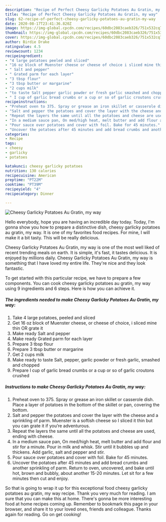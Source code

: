 ```yaml
---
description: "Recipe of Perfect Cheesy Garlicky Potatoes Au Gratin, my way"
title: "Recipe of Perfect Cheesy Garlicky Potatoes Au Gratin, my way"
slug: 62-recipe-of-perfect-cheesy-garlicky-potatoes-au-gratin-my-way
date: 2020-08-17T23:41:36.820Z
image: https://img-global.cpcdn.com/recipes/60dbc2083caeb326/751x532cq70/cheesy-garlicky-potatoes-au-gratin-my-way-recipe-main-photo.jpg
thumbnail: https://img-global.cpcdn.com/recipes/60dbc2083caeb326/751x532cq70/cheesy-garlicky-potatoes-au-gratin-my-way-recipe-main-photo.jpg
cover: https://img-global.cpcdn.com/recipes/60dbc2083caeb326/751x532cq70/cheesy-garlicky-potatoes-au-gratin-my-way-recipe-main-photo.jpg
author: Birdie Drake
ratingvalue: 4.5
reviewcount: 1234
recipeingredient:
- "4 large potatoes peeled and sliced"
- "16 oz block of Muenster cheese or cheese of choice i sliced mine thin OR grate it"
- " Salt and pepper"
- " Grated parm for each layer"
- "3 tbsp flour"
- "3 tbsp butter or margarine"
- "2 cups milk"
- "to taste Salt pepper garlic powder or fresh garlic smashed and chopped"
- " I cup of garlic bread crumbs or a cup or so of garlic croutons crushed"
recipeinstructions:
- "Preheat oven to 375. Spray or grease an iron skillet or casserole dish. Place a layer of potatoes in the bottom of the skillet or pan, covering the bottom."
- "Salt and pepper the potatoes and cover the layer with the cheese and a sprinkling of parm. Muenster is a softish cheese so I sliced it thin but you can grate it if you’re adventurous."
- "Repeat the layers the same until all the potatoes and cheese are used, ending with cheese."
- "In a medium sauce pan, On med/high heat, melt butter and add flour and stir for a minute. Pour in milk and whisk. Stir until it bubbles up and thickens. Add garlic, salt and pepper and stir."
- "Pour sauce over potatoes and cover with foil. Bake for 45 minutes."
- "Uncover the potatoes after 45 minutes and add bread crumbs and another sprinkling of parm. Return to oven, uncovered, and bake until hot, brown and bubbly, about another 15-20 minutes. Let sit for a few minutes then cut and enjoy."
categories:
- Recipe
tags:
- cheesy
- garlicky
- potatoes

katakunci: cheesy garlicky potatoes 
nutrition: 130 calories
recipecuisine: American
preptime: "PT22M"
cooktime: "PT39M"
recipeyield: "4"
recipecategory: Dinner

---
```



![Cheesy Garlicky Potatoes Au Gratin, my way](https://img-global.cpcdn.com/recipes/60dbc2083caeb326/751x532cq70/cheesy-garlicky-potatoes-au-gratin-my-way-recipe-main-photo.jpg)

Hello everybody, hope you are having an incredible day today. Today, I'm gonna show you how to prepare a distinctive dish, cheesy garlicky potatoes au gratin, my way. It is one of my favorites food recipes. For mine, I will make it a bit tasty. This will be really delicious.



Cheesy Garlicky Potatoes Au Gratin, my way is one of the most well liked of recent trending meals on earth. It is simple, it's fast, it tastes delicious. It is enjoyed by millions daily. Cheesy Garlicky Potatoes Au Gratin, my way is something that I have loved my entire life. They're nice and they look fantastic.


To get started with this particular recipe, we have to prepare a few components. You can cook cheesy garlicky potatoes au gratin, my way using 9 ingredients and 6 steps. Here is how you can achieve it.

<!--inarticleads1-->

##### The ingredients needed to make Cheesy Garlicky Potatoes Au Gratin, my way:

1. Take 4 large potatoes, peeled and sliced
1. Get 16 oz block of Muenster cheese, or cheese of choice, i sliced mine thin OR grate it
1. Make ready  Salt and pepper
1. Make ready  Grated parm for each layer
1. Prepare 3 tbsp flour
1. Prepare 3 tbsp butter or margarine
1. Get 2 cups milk
1. Make ready to taste Salt, pepper, garlic powder or fresh garlic, smashed and chopped
1. Prepare  I cup of garlic bread crumbs or a cup or so of garlic croutons crushed




<!--inarticleads2-->

##### Instructions to make Cheesy Garlicky Potatoes Au Gratin, my way:

1. Preheat oven to 375. Spray or grease an iron skillet or casserole dish. Place a layer of potatoes in the bottom of the skillet or pan, covering the bottom.
1. Salt and pepper the potatoes and cover the layer with the cheese and a sprinkling of parm. Muenster is a softish cheese so I sliced it thin but you can grate it if you’re adventurous.
1. Repeat the layers the same until all the potatoes and cheese are used, ending with cheese.
1. In a medium sauce pan, On med/high heat, melt butter and add flour and stir for a minute. Pour in milk and whisk. Stir until it bubbles up and thickens. Add garlic, salt and pepper and stir.
1. Pour sauce over potatoes and cover with foil. Bake for 45 minutes.
1. Uncover the potatoes after 45 minutes and add bread crumbs and another sprinkling of parm. Return to oven, uncovered, and bake until hot, brown and bubbly, about another 15-20 minutes. Let sit for a few minutes then cut and enjoy.




So that is going to wrap it up for this exceptional food cheesy garlicky potatoes au gratin, my way recipe. Thank you very much for reading. I am sure that you can make this at home. There's gonna be more interesting food at home recipes coming up. Remember to bookmark this page in your browser, and share it to your loved ones, friends and colleague. Thanks again for reading. Go on get cooking!
